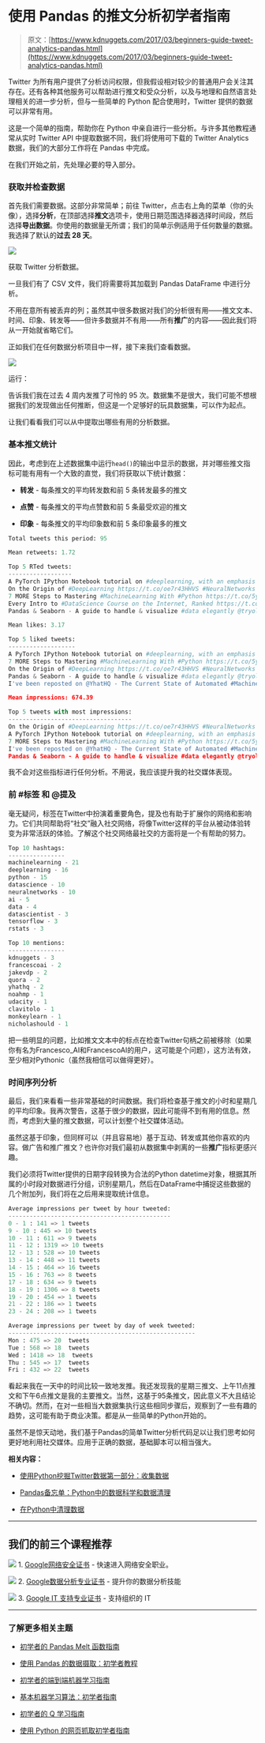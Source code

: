 # 使用 Pandas 的推文分析初学者指南

> 原文：[https://www.kdnuggets.com/2017/03/beginners-guide-tweet-analytics-pandas.html](https://www.kdnuggets.com/2017/03/beginners-guide-tweet-analytics-pandas.html)

Twitter 为所有用户提供了分析访问权限，但我假设相对较少的普通用户会关注其存在。还有各种其他服务可以帮助进行推文和受众分析，以及与地理和自然语言处理相关的进一步分析，但与一些简单的 Python 配合使用时，Twitter 提供的数据可以非常有用。

这是一个简单的指南，帮助你在 Python 中亲自进行一些分析。与许多其他教程通常从实时 Twitter API 中提取数据不同，我们将使用可下载的 Twitter Analytics 数据，我们的大部分工作将在 Pandas 中完成。

在我们开始之前，先处理必要的导入部分。

### 获取并检查数据

首先我们需要数据。这部分非常简单；前往 Twitter，点击右上角的菜单（你的头像），选择**分析**，在顶部选择**推文**选项卡，使用日期范围选择器选择时间段，然后选择**导出数据**。你使用的数据量无所谓；我们的简单示例适用于任何数量的数据。我选择了默认的**过去 28 天**。

![](../Images/91d318b27d4114f353b60ee7749061af.png)

获取 Twitter 分析数据。

一旦我们有了 CSV 文件，我们将需要将其加载到 Pandas DataFrame 中进行分析。

不用在意所有被丢弃的列；虽然其中很多数据对我们的分析很有用——推文文本、时间、印象、转发等——但许多数据并不有用——所有**推广**的内容——因此我们将从一开始就省略它们。

正如我们在任何数据分析项目中一样，接下来我们查看数据。

![](../Images/8a31b05d700e5357f276a72da7cf708e.png)

运行：

告诉我们我在过去 4 周内发推了可怜的 95 次。数据集不是很大，我们可能不想根据我们的发现做出任何推断，但这是一个足够好的玩具数据集，可以作为起点。

让我们看看我们可以从中提取出哪些有用的分析数据。

### 基本推文统计

因此，考虑到在上述数据集中运行`head()`的输出中显示的数据，并对哪些推文指标可能有用有一个大致的直觉，我们将获取以下统计数据：

+   **转发** - 每条推文的平均转发数和前 5 条转发最多的推文

+   **点赞** - 每条推文的平均点赞数和前 5 条最受欢迎的推文

+   **印象** - 每条推文的平均印象数和前 5 条印象最多的推文

```py
Total tweets this period: 95 

Mean retweets: 1.72 

Top 5 RTed tweets:
------------------
A PyTorch IPython Notebook tutorial on #deeplearning, with an emphasis on #NaturalLanguageProcessing https://t.co/bxiBD42T7E https://t.co/awTsZA8R9v  -  26
On the Origin of #DeepLearning https://t.co/oe7r43HHVS #NeuralNetworks #arxiv https://t.co/BIcba61FR9  -  25
7 MORE Steps to Mastering #MachineLearning With #Python https://t.co/5yAjeUpCfS https://t.co/juWH0rQaNR  -  16
Every Intro to #DataScience Course on the Internet, Ranked https://t.co/rQG7Higk6b https://t.co/b6VveKfJxD  -  8
Pandas & Seaborn - A guide to handle & visualize #data elegantly @tryolabs https://t.co/LPq2q8k1i1 #Python #dataviz https://t.co/k2IoWsttXM  -  7

Mean likes: 3.17 

Top 5 liked tweets:
-------------------
A PyTorch IPython Notebook tutorial on #deeplearning, with an emphasis on #NaturalLanguageProcessing https://t.co/bxiBD42T7E https://t.co/awTsZA8R9v  -  52
7 MORE Steps to Mastering #MachineLearning With #Python https://t.co/5yAjeUpCfS https://t.co/juWH0rQaNR  -  37
On the Origin of #DeepLearning https://t.co/oe7r43HHVS #NeuralNetworks #arxiv https://t.co/BIcba61FR9  -  37
Pandas & Seaborn - A guide to handle & visualize #data elegantly @tryolabs https://t.co/LPq2q8k1i1 #Python #dataviz https://t.co/k2IoWsttXM  -  16
I've been reposted on @YhatHQ - The Current State of Automated #MachineLearning https://t.co/ggAW1Hrmxk https://t.co/8030HhAMMA  -  14

Mean impressions: 674.39

Top 5 tweets with most impressions:
-----------------------------------
On the Origin of #DeepLearning https://t.co/oe7r43HHVS #NeuralNetworks #arxiv https://t.co/BIcba61FR9 - 6409
A PyTorch IPython Notebook tutorial on #deeplearning, with an emphasis on #NaturalLanguageProcessing https://t.co/bxiBD42T7E https://t.co/awTsZA8R9v - 5684
7 MORE Steps to Mastering #MachineLearning With #Python https://t.co/5yAjeUpCfS https://t.co/juWH0rQaNR - 4374
I've been reposted on @YhatHQ - The Current State of Automated #MachineLearning https://t.co/ggAW1Hrmxk https://t.co/8030HhAMMA - 2270
Pandas & Seaborn - A guide to handle & visualize #data elegantly @tryolabs https://t.co/LPq2q8k1i1 #Python #dataviz https://t.co/k2IoWsttXM - 1818
```

我不会对这些指标进行任何分析。不用说，我应该提升我的社交媒体表现。

### 前 #标签 和 @提及

毫无疑问，标签在Twitter中扮演着重要角色，提及也有助于扩展你的网络和影响力。它们共同帮助将“社交”融入社交网络，将像Twitter这样的平台从被动体验转变为非常活跃的体验。了解这个社交网络最社交的方面将是一个有帮助的努力。

```py
Top 10 hashtags:
----------------
machinelearning - 21
deeplearning - 16
python - 15
datascience - 10
neuralnetworks - 10
ai - 5
data - 4
datascientist - 3
tensorflow - 3
rstats - 3

Top 10 mentions:
----------------
kdnuggets - 3
francescoai - 2
jakevdp - 2
quora - 2
yhathq - 2
noahmp - 1
udacity - 1
clavitolo - 1
monkeylearn - 1
nicholashould - 1
```

把一些明显的问题，比如推文文本中的标点在检查Twitter句柄之前被移除（如果你有名为Francesco_AI和FrancescoAI的用户，这可能是个问题），这方法有效，至少相对Pythonic（虽然我相信可以做得更好）。

### 时间序列分析

最后，我们来看看一些非常基础的时间数据。我们将检查基于推文的小时和星期几的平均印象。我再次警告，这基于很少的数据，因此可能得不到有用的信息。然而，考虑到大量的推文数据，可以计划整个社交媒体活动。

虽然这基于印象，但同样可以（并且容易地）基于互动、转发或其他你喜欢的内容。做广告和推广推文？也许你对我们最初从数据集中剥离的一些**推广**指标更感兴趣。

我们必须将Twitter提供的日期字段转换为合法的Python datetime对象，根据其所属的小时段对数据进行分组，识别星期几，然后在DataFrame中捕捉这些数据的几个附加列，我们将在之后用来提取统计信息。

```py
Average impressions per tweet by hour tweeted:
----------------------------------------------
0 - 1 : 141 => 1 tweets
9 - 10 : 445 => 10 tweets
10 - 11 : 611 => 9 tweets
11 - 12 : 1319 => 10 tweets
12 - 13 : 528 => 10 tweets
13 - 14 : 448 => 11 tweets
14 - 15 : 464 => 16 tweets
15 - 16 : 763 => 8 tweets
17 - 18 : 634 => 9 tweets
18 - 19 : 1306 => 8 tweets
19 - 20 : 454 => 1 tweets
21 - 22 : 186 => 1 tweets
23 - 24 : 208 => 1 tweets

Average impressions per tweet by day of week tweeted:
-----------------------------------------------------
Mon : 475 => 20  tweets
Tue : 568 => 18  tweets
Wed : 1418 => 18  tweets
Thu : 545 => 17  tweets
Fri : 432 => 22  tweets
```

看起来我在一天中的时间比较一致地发推。我还发现我的星期三推文、上午11点推文和下午6点推文是我的主要推文。当然，这基于95条推文，因此意义不大且结论不确切。然而，在对一些相当大数据集执行这些相同步骤后，观察到了一些有趣的趋势，这可能有助于商业决策。都是从一些简单的Python开始的。

虽然不是惊天动地，我们基于Pandas的简单Twitter分析代码足以让我们思考如何更好地利用社交媒体。应用于正确的数据，基础脚本可以相当强大。

**相关内容：**

+   [使用Python挖掘Twitter数据第一部分：收集数据](/2016/06/mining-twitter-data-python-part-1.html)

+   [Pandas备忘单：Python中的数据科学和数据清理](/2017/01/pandas-cheat-sheet.html)

+   [在Python中清理数据](/2017/01/tidying-data-python.html)

* * *

## 我们的前三个课程推荐

![](../Images/0244c01ba9267c002ef39d4907e0b8fb.png) 1\. [Google网络安全证书](https://www.kdnuggets.com/google-cybersecurity) - 快速进入网络安全职业。

![](../Images/e225c49c3c91745821c8c0368bf04711.png) 2\. [Google数据分析专业证书](https://www.kdnuggets.com/google-data-analytics) - 提升你的数据分析技能

![](../Images/0244c01ba9267c002ef39d4907e0b8fb.png) 3\. [Google IT 支持专业证书](https://www.kdnuggets.com/google-itsupport) - 支持组织的 IT

* * *

### 了解更多相关主题

+   [初学者的 Pandas Melt 函数指南](https://www.kdnuggets.com/2023/03/beginner-guide-pandas-melt-function.html)

+   [使用 Pandas 的数据摄取：初学者教程](https://www.kdnuggets.com/2022/04/data-ingestion-pandas-beginner-tutorial.html)

+   [初学者的端到端机器学习指南](https://www.kdnuggets.com/2021/12/beginner-guide-end-end-machine-learning.html)

+   [基本机器学习算法：初学者指南](https://www.kdnuggets.com/2021/05/essential-machine-learning-algorithms-beginners.html)

+   [初学者的 Q 学习指南](https://www.kdnuggets.com/2022/06/beginner-guide-q-learning.html)

+   [使用 Python 的网页抓取初学者指南](https://www.kdnuggets.com/2022/10/beginner-guide-web-scraping-python.html)
